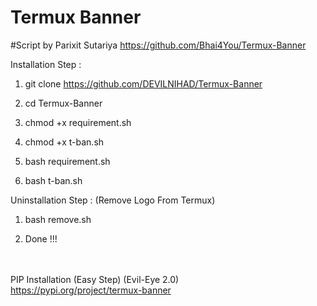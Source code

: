 # Termux Banner
#Script by Parixit Sutariya
https://github.com/Bhai4You/Termux-Banner

Installation Step :

1) git clone https://github.com/DEVILNIHAD/Termux-Banner


2) cd Termux-Banner


3) chmod +x requirement.sh


4) chmod +x t-ban.sh


5) bash requirement.sh


6) bash t-ban.sh



Uninstallation Step : (Remove Logo From Termux)

1) bash remove.sh

2) Done !!!

<br><br>
PIP Installation (Easy Step) (Evil-Eye 2.0)
<br>
https://pypi.org/project/termux-banner
